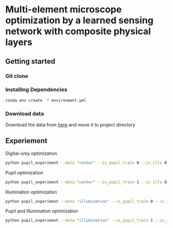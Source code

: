 # Multi-element microscope optimization by a learned sensing network with composite physical layers

## Getting started
### Git clone

### Installing Dependencies
```bash
conda env create -f environment.yml
```

### Download data
Download the data from [here](https://figshare.com/s/3b06e6546a0f2d898444) and move it to project directory
<!---https://figshare.com/articles/dataset/pupil-and-illumination/12777542-->

## Experiement
Digital-only optimization
```bash
python pupil_experiment --data "center" --is_pupil_train 0 --is_illu 0
```

Pupil optimization
```bash
python pupil_experiment --data "center" --is_pupil_train 1 --is_illu 0
```

Illumination optimization
```bash
python pupil_experiment --data "illumination" --is_pupil_train 0 --is_illu 1
```

Pupil and Illumination optimization
```bash
python pupil_experiment --data "illumination" --is_pupil_train 1 --is_illu 1
```
